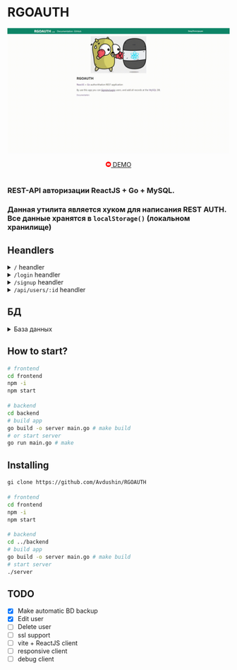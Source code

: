 # RGOAUTH

[![pwreview](docs/img/prew.gif)](https://youtu.be/t2KiHOXKsUA)

<!-- [![pwreview]()](https://youtu.be/t2KiHOXKsUA) [DEMO]() -->

<div align="center">
  <a href="https://youtu.be/t2KiHOXKsUA" target="_blank">
    <img src="docs/img/i/yt.png" alt="yt-cion" width="12px">
  </a>
  <a href="https://youtu.be/t2KiHOXKsUA" target="_blank">
    DEMO
  </a>
</div> <br>

### REST-API авторизации ReactJS + Go + MySQL.
### Данная утилита является хуком для написания REST AUTH. Все данные хранятся в `localStorage()` (локальном хранилище)


## Heandlers

<details>
  <summary><code>/</code> heandler </summary>
  
  ### main page
  
\
  ![](docs/img/rgoauth.png)

  ### loggined user
\
![](docs/img/login.jpg)
  
</details>

<details>
  <summary><code>/login</code> heandler </summary>

  `/login` heandler

![login-screen](docs/img/login.jpg)

### After authorization, the password is hashed
\
  ![](docs/img/hashed-pass.jpg)
  
</details>

<details>
  <summary><code>/signup</code> heandler </summary>

### `/signup` heandler 
\
![](docs/img/signup-process.png)
  
</details>

<details>
  <summary><code>/api/users/:id</code> heandler </summary>

### `/api/users/:id` heandler 

</details>

## БД

<details>
  <summary>База данных</summary>

### Таблицы

![](docs/img/db/tables.jpg)

### Таблица Users
  
структура:

![](docs/img/db/users_struct.jpg)

пример:

![](docs/img/db/users_example.jpg)

</details>


## How to start?

```bash
# frontend
cd frontend
npm -i
npm start

# backend
cd backend
# build app
go build -o server main.go # make build
# or start server
go run main.go # make
```

## Installing

```bash
gi clone https://github.com/Avdushin/RGOAUTH

# frontend
cd frontend
npm -i
npm start

# backend
cd ../backend
# build app
go build -o server main.go # make build
# start server
./server
```

## TODO

- [x] Make automatic BD backup
- [x] Edit user
- [ ] Delete user
- [ ] ssl support
- [ ] vite + ReactJS client
- [ ] responsive client
- [ ] debug client